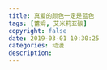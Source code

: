 ```yaml
---
title: 真爱的颜色一定是蓝色
tags: [蕾姆, 艾米莉亚碳]
copyright: false
date: 2019-03-01 10:30:25
categories: 动漫
description:
---
```


<!-- {% qnimg bg3.jpg alt:re0 'class:' extend:?imageView2/2/w/450 %} -->
